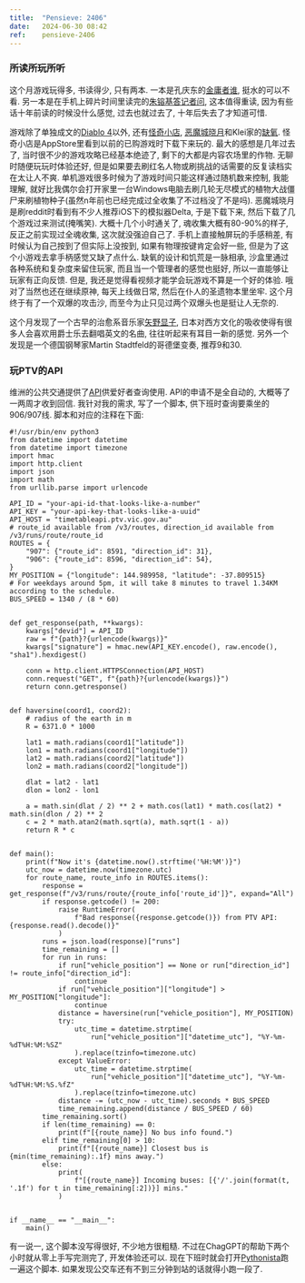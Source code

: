 ```yaml
---
title:  "Pensieve: 2406"
date:   2024-06-30 08:42
ref:    pensieve-2406
---
```



### 所读所玩所听

这个月游戏玩得多, 书读得少, 只有两本. 一本是孔庆东的[金庸者谁](https://book.douban.com/subject/34819233/), 挺水的可以不看. 另一本是在手机上碎片时间里读完的[朱镕基答记者问](https://book.douban.com/subject/4002701/), 这本值得重读, 因为有些话十年前读的时候没什么感觉, 过去也就过去了, 十年后失去了才知道可惜.

游戏除了单独成文的[Diablo 4](/2024/diablo-4.html)以外, 还有[怪奇小店](https://apps.apple.com/cn/app/%E6%80%AA%E5%A5%87%E5%B0%8F%E5%BA%97-%E7%89%9B%E8%BD%AC%E4%B9%BE%E5%9D%A4/id1428321854), [恶魔城晓月](https://zh.wikipedia.org/zh-hans/%E6%81%B6%E9%AD%94%E5%9F%8E_%E6%99%93%E6%9C%88%E5%9C%86%E8%88%9E%E6%9B%B2)和Klei家的[缺氧](https://store.steampowered.com/app/457140/Oxygen_Not_Included/). 怪奇小店是AppStore里看到以前的已购游戏时下载下来玩的. 最大的感想是几年过去了, 当时很不少的游戏攻略已经基本绝迹了, 剩下的大都是内容农场里的作物. 无聊时随便玩玩时体验还好, 但是如果要去刷红名人物或刷挑战的话需要的反复读档实在太让人不爽. 单机游戏很多时候为了游戏时间只能这样通过随机数来控制, 我能理解, 就好比我偶尔会打开家里一台Windows电脑去刷几轮无尽模式的植物大战僵尸来刷植物种子(虽然n年前也已经完成过全收集了不过档没了不是吗). 恶魔城晓月是刷reddit时看到有不少人推荐iOS下的模拟器Delta, 于是下载下来, 然后下载了几个游戏过来测试(掩嘴笑). 大概十几个小时通关了, 魂收集大概有80-90%的样子, 反正之前实现过全魂收集, 这次就没强迫自己了. 手机上直接触屏玩的手感稍差, 有时候认为自己按到了但实际上没按到, 如果有物理按键肯定会好一些, 但是为了这个小游戏去拿手柄感觉又缺了点什么. 缺氧的设计和饥荒是一脉相承, 沙盒里通过各种系统和复杂度来留住玩家, 而且当一个管理者的感觉也挺好, 所以一直能够让玩家有正向反馈. 但是, 我还是觉得看视频才能学会玩游戏不算是一个好的体验. 哦对了当然也还在继续原神, 每天上线做日常, 然后在仆人的圣遗物本里坐牢. 这个月终于有了一个双爆的攻击沙, 而至今为止只见过两个双爆头也是挺让人无奈的.

这个月发现了一个古早的治愈系音乐家[矢野显子](https://en.wikipedia.org/wiki/Akiko_Yano), 日本对西方文化的吸收使得有很多人会喜欢用爵士乐去翻唱英文的名曲, 往往听起来有耳目一新的感觉. 另外一个发现是一个德国钢琴家Martin Stadtfeld的哥德堡变奏, 推荐9和30.

### 玩PTV的API

维洲的公共交通提供了[API](https://www.ptv.vic.gov.au/footer/data-and-reporting/datasets/ptv-timetable-api/)供爱好者查询使用. API的申请不是全自动的, 大概等了一两周才收到回信. 我针对我的需求, 写了一个脚本, 供下班时查询要乘坐的906/907线. 脚本和对应的注释在下面:

```
#!/usr/bin/env python3
from datetime import datetime
from datetime import timezone
import hmac
import http.client
import json
import math
from urllib.parse import urlencode

API_ID = "your-api-id-that-looks-like-a-number"
API_KEY = "your-api-key-that-looks-like-a-uuid"
API_HOST = "timetableapi.ptv.vic.gov.au"
# route_id available from /v3/routes, direction_id available from /v3/runs/route/route_id
ROUTES = {
    "907": {"route_id": 8591, "direction_id": 31},
    "906": {"route_id": 8596, "direction_id": 54},
}
MY_POSITION = {"longitude": 144.989958, "latitude": -37.809515}
# For weekdays around 5pm, it will take 8 minutes to travel 1.34KM according to the schedule.
BUS_SPEED = 1340 / (8 * 60)


def get_response(path, **kwargs):
    kwargs["devid"] = API_ID
    raw = f"{path}?{urlencode(kwargs)}"
    kwargs["signature"] = hmac.new(API_KEY.encode(), raw.encode(), "sha1").hexdigest()

    conn = http.client.HTTPSConnection(API_HOST)
    conn.request("GET", f"{path}?{urlencode(kwargs)}")
    return conn.getresponse()


def haversine(coord1, coord2):
    # radius of the earth in m
    R = 6371.0 * 1000

    lat1 = math.radians(coord1["latitude"])
    lon1 = math.radians(coord1["longitude"])
    lat2 = math.radians(coord2["latitude"])
    lon2 = math.radians(coord2["longitude"])

    dlat = lat2 - lat1
    dlon = lon2 - lon1

    a = math.sin(dlat / 2) ** 2 + math.cos(lat1) * math.cos(lat2) * math.sin(dlon / 2) ** 2
    c = 2 * math.atan2(math.sqrt(a), math.sqrt(1 - a))
    return R * c


def main():
    print(f"Now it's {datetime.now().strftime('%H:%M')}")
    utc_now = datetime.now(timezone.utc)
    for route_name, route_info in ROUTES.items():
        response = get_response(f"/v3/runs/route/{route_info['route_id']}", expand="All")
        if response.getcode() != 200:
            raise RuntimeError(
                f"Bad response({response.getcode()}) from PTV API: {response.read().decode()}"
            )
        runs = json.load(response)["runs"]
        time_remaining = []
        for run in runs:
            if run["vehicle_position"] == None or run["direction_id"] != route_info["direction_id"]:
                continue
            if run["vehicle_position"]["longitude"] > MY_POSITION["longitude"]:
                continue
            distance = haversine(run["vehicle_position"], MY_POSITION)
            try:
                utc_time = datetime.strptime(
                    run["vehicle_position"]["datetime_utc"], "%Y-%m-%dT%H:%M:%SZ"
                ).replace(tzinfo=timezone.utc)
            except ValueError:
                utc_time = datetime.strptime(
                    run["vehicle_position"]["datetime_utc"], "%Y-%m-%dT%H:%M:%S.%fZ"
                ).replace(tzinfo=timezone.utc)
            distance -= (utc_now - utc_time).seconds * BUS_SPEED
            time_remaining.append(distance / BUS_SPEED / 60)
        time_remaining.sort()
        if len(time_remaining) == 0:
            print(f"[{route_name}] No bus info found.")
        elif time_remaining[0] > 10:
            print(f"[{route_name}] Closest bus is {min(time_remaining):.1f} mins away.")
        else:
            print(
                f"[{route_name}] Incoming buses: [{'/'.join(format(t, '.1f') for t in time_remaining[:2])}] mins."
            )


if __name__ == "__main__":
    main()
```

有一说一, 这个脚本没写得很好, 不少地方很粗糙. 不过在ChagGPT的帮助下两个小时就从零上手写完测完了, 开发体验还可以. 现在下班时就会打开[Pythonista](https://apps.apple.com/us/app/pythonista-3/id1085978097)跑一遍这个脚本. 如果发现公交车还有不到三分钟到站的话就得小跑一段了.
